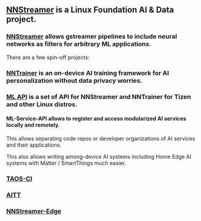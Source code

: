 <!--

This is a draft.

-->

## [NNStreamer](https://nnstreamer.ai) is a Linux Foundation AI & Data project.


### [NNStreamer](https://github.com/nnstreamer/nnstreamer) allows gstreamer pipelines to include neural networks as filters for arbitrary ML applications.

There are a few spin-off projects:

### [NNTrainer](https://github.com/nnstreamer/nntrainer) is an on-device AI training framework for AI personalization without data privacy worries.

### [ML API](https://github.com/nnstreamer/api) is a set of API for NNStreamer and NNTrainer for Tizen and other Linux distros.

#### ML-Service-API allows to register and access modularized AI services locally and remotely.

This allows separating code repos or developer organizations of AI services and their applications.

This also allows writing among-device AI systems including Home Edge AI systems with Matter / SmartThings much easier.


### [TAOS-CI](https://github.com/nnstreamer/TAOC-CI)

### [AITT](https://github.com/nnstreamer/aitt)

### [NNStreamer-Edge](https://github.com/nnstreamer/nnstreamer-edge)
